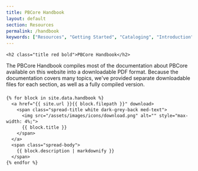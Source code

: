```yaml
---
title: PBCore Handbook
layout: default
section: Resources
permalink: /handbook
keywords: ["Resources", "Getting Started", "Cataloging", "Introduction"]
---
```

<div class="row">
  <div class="col-md-12">

    <h2 class="title red bold">PBCore Handbook</h2>
  </div>
</div>

<div class="row">
  <div class="col-md-12 index-text">
    The PBCore Handbook compiles most of the documentation about PBCore available on this website into a downloadable PDF format. Because the documentation covers many topics, we've provided separate downloadable files for each section, as well as a fully compiled version.
  </div>
</div>

<div class="row" style="margin-top:4%;">
  <div class="col-md-3"></div>

  <div class="col-md-9">

    {% for block in site.data.handbook %}
      <a href="{{ site.url }}{{ block.filepath }}" download>
        <span class="spread-title white dark-grey-back med-text">
          <img src="/assets/images/icons/download.png" alt="" style="max-width: 4%;">
          {{ block.title }}
        </span>
      </a>
      <span class="spread-body">
        {{ block.description | markdownify }}
      </span>
    {% endfor %}
  </div>
</div>
